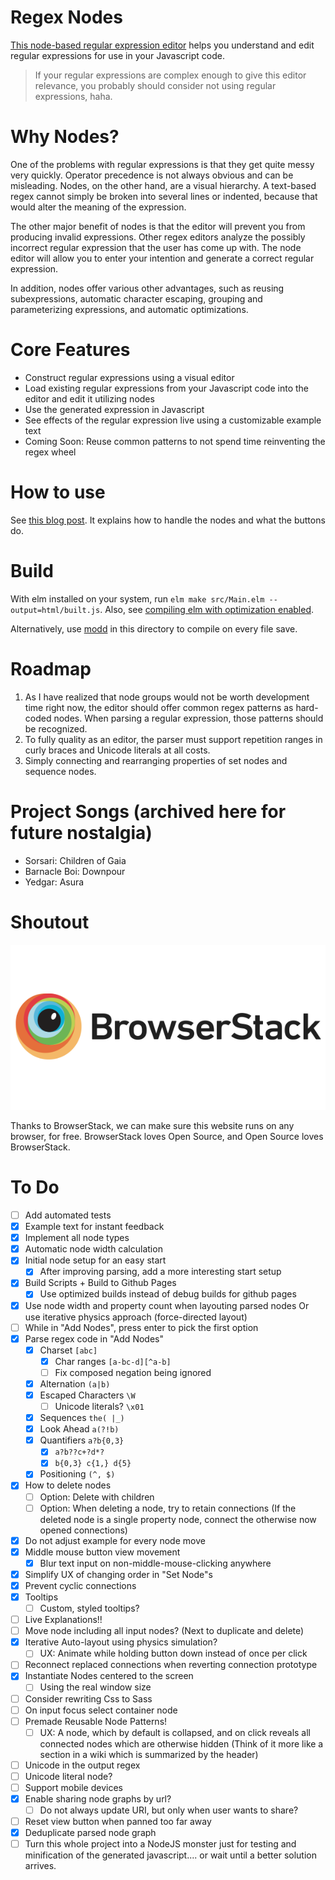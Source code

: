# Regex Nodes

[This node-based regular expression editor](https://johannesvollmer.github.io/regex-nodes/) 
helps you understand and edit regular expressions for use in your Javascript code.

> If your regular expressions are complex enough to give this editor relevance, 
> you probably should consider not using regular expressions, haha.

# Why Nodes?

One of the problems with regular expressions is
that they get quite messy very quickly. Operator 
precedence is not always obvious and can be misleading.
Nodes, on the other hand, are a visual hierarchy. A text-based regex
cannot simply be broken into several lines or indented, 
because that would alter the meaning of the expression. 

The other major benefit of nodes is that the editor will prevent you from
producing invalid expressions. Other regex editors analyze the possibly incorrect
regular expression that the user has come up with. The node editor will
allow you to enter your intention and generate a correct regular expression.

In addition, nodes offer various other advantages, such as
reusing subexpressions, automatic character escaping, grouping and parameterizing expressions, 
and automatic optimizations.


# Core Features
- Construct regular expressions using a visual editor
- Load existing regular expressions from your Javascript code into the editor and edit it utilizing nodes
- Use the generated expression in Javascript
- See effects of the regular expression live using a customizable example text
- Coming Soon: Reuse common patterns to not spend time reinventing the regex wheel


# How to use

See [this blog post](https://johannesvollmer.github.io/2019/announcing-regex-nodes/).
It explains how to handle the nodes and what the buttons do.

# Build 

With elm installed on your system, run 
`elm make src/Main.elm --output=html/built.js`. Also, see 
[compiling elm with optimization enabled](https://elm-lang.org/0.19.0/optimize).

Alternatively, use [modd](https://github.com/cortesi/modd) 
in this directory to compile on every file save.


# Roadmap
1. As I have realized that node groups would not be worth development time
   right now, the editor should offer common regex patterns as hard-coded nodes.
   When parsing a regular expression, those patterns should be recognized.
2. To fully quality as an editor, the parser must support repetition ranges in curly 
   braces and Unicode literals at all costs.
3. Simply connecting and rearranging properties of set nodes and sequence nodes.
   
# Project Songs (archived here for future nostalgia)
- Sorsari: Children of Gaia
- Barnacle Boi: Downpour
- Yedgar: Asura

# Shoutout

[![BrowserStack Logo](/readme/browser-stack.png?raw=true "BrowserStack")](https://www.browserstack.com/)

Thanks to BrowserStack, we can make sure this website runs on any browser, for free. 
BrowserStack loves Open Source, and Open Source loves BrowserStack.


# To Do
- [ ] Add automated tests
- [x] Example text for instant feedback
- [x] Implement all node types
- [x] Automatic node width calculation
- [x] Initial node setup for an easy start
    - [x] After improving parsing, add a more interesting start setup
- [x] Build Scripts + Build to Github Pages
    - [x] Use optimized builds instead of debug builds for github pages
- [x] Use node width and property count when layouting parsed nodes
      Or use iterative physics approach (force-directed layout)
- [ ] While in "Add Nodes", press enter to pick the first option
- [x] Parse regex code in "Add Nodes"
    - [x] Charset `[abc]`
        - [x] Char ranges `[a-bc-d][^a-b]`
        - [ ] Fix composed negation being ignored
    - [x] Alternation `(a|b)`
    - [x] Escaped Characters `\W`
        - [ ] Unicode literals? `\x01`
    - [x] Sequences `the( |_)`
    - [x] Look Ahead `a(?!b)`
    - [x] Quantifiers `a?b{0,3}`
        - [x]  `a?b??c+?d*?`
        - [x]  `b{0,3} c{1,} d{5}`
    - [x] Positioning `(^, $)`
- [x] How to delete nodes
    - [ ] Option: Delete with children
    - [ ] Option: When deleting a node, try to retain connections 
          (If the deleted node is a single property node, 
          connect the otherwise now opened connections)
- [x] Do not adjust example for every node move
- [x] Middle mouse button view movement
    - [x] Blur text input on non-middle-mouse-clicking anywhere
- [x] Simplify UX of changing order in "Set Node"s
- [x] Prevent cyclic connections
- [x] Tooltips
    - [ ] Custom, styled tooltips?
- [ ] Live Explanations!!
- [ ] Move node including all input nodes? (Next to duplicate and delete)
- [x] Iterative Auto-layout using physics simulation?
    - [ ] UX: Animate while holding button down instead of once per click
- [ ] Reconnect replaced connections 
      when reverting connection prototype
- [x] Instantiate Nodes centered to the screen
    - [ ] Using the real window size
- [ ] Consider rewriting Css to Sass
- [ ] On input focus select container node
- [ ] Premade Reusable Node Patterns!
    - [ ] UX: A node, which by default is collapsed, and on click 
          reveals all connected nodes which are otherwise hidden
          (Think of it more like a section in a wiki which is summarized by the header)
- [ ] Unicode in the output regex
- [ ] Unicode literal node?
- [ ] Support mobile devices
- [x] Enable sharing node graphs by url?
    - [ ] Do not always update URI, but only when user wants to share?
- [ ] Reset view button when panned too far away
- [x] Deduplicate parsed node graph
- [ ] Turn this whole project into a NodeJS monster just for testing and minification of the generated javascript.... or wait until a better solution arrives. 
